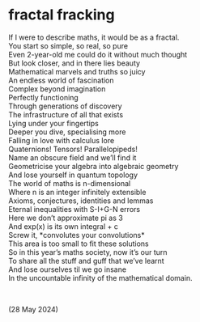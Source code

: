 # fractal fracking
<!-- #QUARK live!
  EXPORT: poetry/fracking
  STYLE: poetry 
  INDEX: poetry
  SHARD: maths
  DATE: 28 05 2024
-->

If I were to describe maths, it would be as a fractal.  
You start so simple, so real, so pure  
Even 2-year-old me could do it without much thought  
But look closer, and in there lies beauty  
Mathematical marvels and truths so juicy  
An endless world of fascination  
Complex beyond imagination  
Perfectly functioning  
Through generations of discovery  
The infrastructure of all that exists  
Lying under your fingertips  
Deeper you dive, specialising more  
Falling in love with calculus lore  
Quaternions! Tensors! Parallelopipeds!  
Name an obscure field and we’ll find it  
Geometricise your algebra into algebraic geometry  
And lose yourself in quantum topology  
The world of maths is n-dimensional  
Where n is an integer infinitely extensible  
Axioms, conjectures, identities and lemmas  
Eternal inequalities with S-I+G-N errors  
Here we don’t approximate pi as 3  
And exp(x) is its own integral + c  
Screw it, \*convolutes your convolutions*  
This area is too small to fit these solutions  
So in this year’s maths society, now it’s our turn  
To share all the stuff and guff that we’ve learnt  
And lose ourselves til we go insane  
In the uncountable infinity of the mathematical domain.  


<br>


(28 May 2024)
